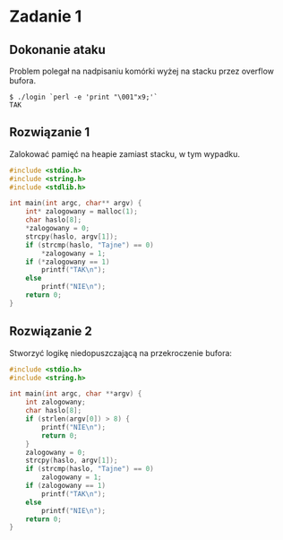 # Zadanie 1
## Dokonanie ataku
Problem polegał na nadpisaniu komórki wyżej na stacku przez overflow bufora.
```terminal
$ ./login `perl -e 'print "\001"x9;'`
TAK
```
## Rozwiązanie 1
Zalokować pamięć na heapie zamiast stacku, w tym wypadku.
```c
#include <stdio.h>
#include <string.h>
#include <stdlib.h>

int main(int argc, char** argv) {
	int* zalogowany = malloc(1);
	char haslo[8];
	*zalogowany = 0;
	strcpy(haslo, argv[1]);
	if (strcmp(haslo, "Tajne") == 0)
		*zalogowany = 1;
	if (*zalogowany == 1)
		printf("TAK\n");
	else
		printf("NIE\n");
	return 0;
}
```
## Rozwiązanie 2
Stworzyć logikę niedopuszczającą na przekroczenie bufora:
```c
#include <stdio.h>
#include <string.h>

int main(int argc, char **argv) {
    int zalogowany;
    char haslo[8];
    if (strlen(argv[0]) > 8) {
        printf("NIE\n");
        return 0;
    }
    zalogowany = 0;
    strcpy(haslo, argv[1]);
    if (strcmp(haslo, "Tajne") == 0)
        zalogowany = 1;
    if (zalogowany == 1)
        printf("TAK\n");
    else
        printf("NIE\n");
    return 0;
}
```